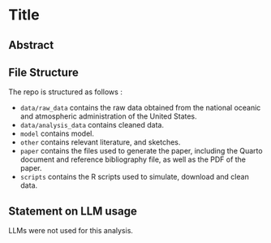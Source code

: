 # Title

## Abstract

## File Structure

The repo is structured as follows :

-   `data/raw_data` contains the raw data obtained from the national oceanic and atmospheric administration of the United States. 
-   `data/analysis_data` contains cleaned data.
-   `model` contains model. 
-   `other` contains relevant literature, and sketches.
-   `paper` contains the files used to generate the paper, including the Quarto document and reference bibliography file, as well as the PDF of the paper. 
-   `scripts` contains the R scripts used to simulate, download and clean data.


## Statement on LLM usage

LLMs were not used for this analysis. 
